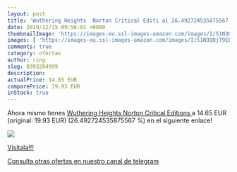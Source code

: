 ```yaml
---
layout: post
title: 'Wuthering Heights  Norton Critical Editi al 26.492724535875567 % de descuento'
date: 2019/12/15 09:56:01 +0000
thumbnailImage: 'https://images-eu.ssl-images-amazon.com/images/I/51N3QQjT9EL._SL200_.jpg'
images: [ 'https://images-eu.ssl-images-amazon.com/images/I/51N3QQjT9EL._SL200_.jpg' ]
comments: true
category: ofertas
author: ring
slug: 0393284999
description:
actualPrice: 14.65 EUR
comparePrice: 19.93 EUR
inStock: true
---
```


Ahora mismo tienes [Wuthering Heights  Norton Critical Editions ](https://www.amazon.com/dp/0393284999/?tag=redken08-20) a 14.65 EUR (original: 19.93 EUR) (26.492724535875567 %) en el siguiente enlace!

[![](https://images-eu.ssl-images-amazon.com/images/I/51N3QQjT9EL._SL200_.jpg)](https://www.amazon.com/dp/0393284999/?tag=redken08-20)

[Visítala!!!](https://www.amazon.com/dp/0393284999/?tag=redken08-20)

[Consulta otras ofertas en nuestro canal de telegram](https://t.me/s/ofertas25)
